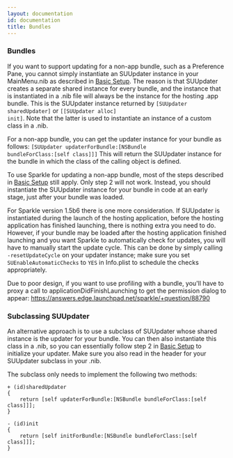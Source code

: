 ```yaml
---
layout: documentation
id: documentation
title: Bundles
---
```

### Bundles

If you want to support updating for a non-app bundle, such as a Preference Pane, you cannot simply instantiate an SUUpdater instance in your MainMenu.nib as described in [Basic Setup](/documentation#basic-setup). The reason is that SUUpdater creates a separate shared instance for every bundle, and the instance that is instantiated in a .nib file will always be the instance for the hosting .app bundle. This is the SUUpdater instance returned by <code>[SUUpdater sharedUpdater]</code> or <code>[[SUUpdater alloc] init]</code>. Note that the latter is used to instantiate an instance of a custom class in a .nib.

For a non-app bundle, you can get the updater instance for your bundle as follows:
<code>[SUUpdater updaterForBundle:[NSBundle bundleForClass:[self class]]]</code>
This will return the SUUpdater instance for the bundle in which the class of the calling object is defined.

To use Sparkle for updating a non-app bundle, most of the steps described in [Basic Setup](/documentation#basic-setup) still apply. Only step 2 will not work. Instead, you should instantiate the SUUpdater instance for your bundle in code at an early stage, just after your bundle was loaded.

For Sparkle version 1.5b6 there is one more consideration. If SUUpdater is instantiated during the launch of the hosting application, before the hosting application has finished launching, there is nothing extra you need to do. However, if your bundle may be loaded after the hosting application finished launching and you want Sparkle to automatically check for updates, you will have to manually start the update cycle. This can be done by simply calling <code>-resetUpdateCycle</code> on your updater instance; make sure you set <code>SUEnableAutomaticChecks</code> to <code>YES</code> in Info.plist to schedule the checks appropriately.

Due to poor design, if you want to use profiling with a bundle, you'll have to proxy a call to applicationDidFinishLaunching to get the permission dialog to appear: <https://answers.edge.launchpad.net/sparkle/+question/88790>

### Subclassing SUUpdater

An alternative approach is to use a subclass of SUUpdater whose shared instance is the updater for your bundle. You can then also instantiate this class in a .nib, so you can essentially follow step 2 in [Basic Setup](/documentation#basic-setup) to initialize your updater. Make sure you also read in the header for your SUUpdater subclass in your .nib.

The subclass only needs to implement the following two methods:

	+ (id)sharedUpdater
	{
	    return [self updaterForBundle:[NSBundle bundleForClass:[self class]]];
	}
	
	- (id)init
	{
	    return [self initForBundle:[NSBundle bundleForClass:[self class]]];
	}
